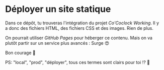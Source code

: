 # Déployer un site statique

Dans ce dépôt, tu trouveras l'intégration du projet _Co'Coclock Working_. Il y a donc des fichiers HTML, des fichiers CSS et des images. Rien de plus.

On pourrait utiliser _GitHub Pages_ pour héberger ce contenu. Mais on va plutôt partir sur un service plus avancés : Surge :heart_eyes:

Bon courage :muscle:

PS: "local", "prod", "déployer", tous ces termes sont clairs pour toi :interrobang: :thinking:
